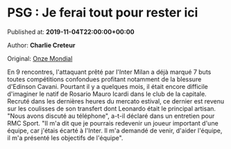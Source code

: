 
# PSG : Je ferai tout pour rester ici

Published at: **2019-11-04T22:00:00+00:00**

Author: **Charlie Creteur**

Original: [Onze Mondial](http://www.onzemondial.com/ligue-1/2019-2020/psg-je-ferai-tout-pour-rester-ici-201652)

En 9 rencontres, l'attaquant prêté par l'Inter Milan a déjà marqué 7 buts toutes compétitions confondues profitant notamment de la blessure d'Edinson Cavani. Pourtant il y a quelques mois, il était encore difficile d'imaginer le natif de Rosario Mauro Icardi dans le club de la capitale. Recruté dans les dernières heures du mercato estival, ce dernier est revenu sur les coulisses de son transfert dont Leonardo était le principal artisan. "Nous avons discuté au téléphone", a-t-il déclaré dans un entretien pour RMC Sport. "Il m'a dit que je pourrais redevenir un joueur important d'une équipe, car j'étais écarté à l'Inter. Il m'a demandé de venir, d'aider l'équipe, il m'a présenté les objectifs de l'équipe".
